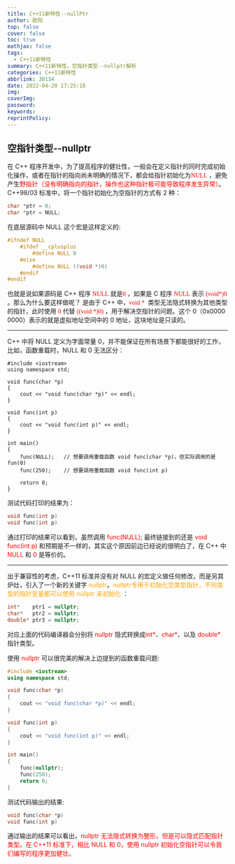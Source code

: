```yaml
---
title: C++11新特性--nullPtr
author: 欧阳
top: false
cover: false
toc: true
mathjax: false
tags:
  - C++11新特性
summary: C++11新特性，空指针类型--nullptr解析
categories: C++11新特性
abbrlink: 30134
date: 2022-04-20 17:25:18
img:
coverImg:
password:
keywords:
reprintPolicy:
---
```


## 空指针类型--nullptr

在 C++ 程序开发中，为了提高程序的健壮性，一般会在定义指针的同时完成初始化操作，或者在指针的指向尚未明确的情况下，都会给指针初始化为<span style='color:red;background:背景颜色;font-size:文字大小;font-family:字体;'>NULL</span> ，避免产生<span style='color:red;background:背景颜色;font-size:文字大小;font-family:字体;'>野指针（没有明确指向的指针，操作也这种指针极可能导致程序发生异常）</span>。C++98/03 标准中，将一个指针初始化为空指针的方式有 2 种：

```C++
char *ptr = 0;
char *ptr = NULL;
```

在底层源码中 NULL 这个宏是这样定义的:

```C++
#ifndef NULL
    #ifdef __cplusplus
        #define NULL 0
    #else
        #define NULL ((void *)0)
    #endif
#endif
```

也就是说如果源码是 C++ 程序 <span style='color:red;background:背景颜色;font-size:文字大小;font-family:字体;'>NULL</span> 就是<span style='color:red;background:背景颜色;font-size:文字大小;font-family:字体;'>0</span> ，如果是 C 程序  <span style='color:red;background:背景颜色;font-size:文字大小;font-family:字体;'>NULL</span>  表示  <span style='color:red;background:背景颜色;font-size:文字大小;font-family:字体;'>(void*)0</span> 。那么为什么要这样做呢？ 是由于 C++ 中，<span style='color:red;background:背景颜色;font-size:文字大小;font-family:字体;'>void * </span>  类型无法隐式转换为其他类型的指针，此时使用 <span style='color:red;background:背景颜色;font-size:文字大小;font-family:字体;'>0</span>  代替 <span style='color:red;background:背景颜色;font-size:文字大小;font-family:字体;'>((void *)0)</span> ，用于解决空指针的问题。这个 0（0x0000 0000）表示的就是虚拟地址空间中的 0 地址，这块地址是只读的。

---

C++ 中将 NULL 定义为字面常量 0，并不能保证在所有场景下都能很好的工作，比如，函数重载时，NULL 和 0 无法区分：

```C+_+
#include <iostream>
using namespace std;

void func(char *p)
{
    cout << "void func(char *p)" << endl;
}

void func(int p)
{
    cout << "void func(int p)" << endl;
}

int main()
{
    func(NULL);   // 想要调用重载函数 void func(char *p)，但实际调用的是fun(0)
    func(250);    // 想要调用重载函数 void func(int p)

    return 0;
}
```

测试代码打印的结果为：

```C++
void func(int p)
void func(int p)
```



通过打印的结果可以看到，虽然调用 <font color='red'>func(NULL)</font>; 最终链接到的还是 <font color='red'>void func(int p)</font> 和预期是不一样的，其实这个原因前边已经说的很明白了，在 C++ 中 <font color='red'>NULL</font> 和 <font color='red'>0</font> 是等价的。

---

出于兼容性的考虑，C++11 标准并没有对 NULL 的宏定义做任何修改，而是另其炉灶，引入了一个新的关键字 <font color='orange'>nullptr</font>。<font color='orange'>nullptr专用于初始化空类型指针，不同类型的指针变量都可以使用 nullptr 来初始化 </font>：

```c++
int*    ptr1 = nullptr;
char*   ptr2 = nullptr;
double* ptr3 = nullptr;
```

对应上面的代码编译器会分别将 <font color='red'>nullptr</font> 隐式转换成<font color='red'>int\*</font>、<font color='red'>char\*</font>、以及 <font color='red'>double\*</font> 指针类型。

使用 <font color='red'>nullptr </font>可以很完美的解决上边提到的函数重载问题:

```C++
#include <iostream>
using namespace std;

void func(char *p)
{
    cout << "void func(char *p)" << endl;
}

void func(int p)
{
    cout << "void func(int p)" << endl;
}

int main()
{
    func(nullptr);
    func(250);
    return 0;
}
```

测试代码输出的结果:

```c++
void func(char *p)
void func(int p)
```

通过输出的结果可以看出，<font color='red'>nullptr 无法隐式转换为整形，但是可以隐式匹配指针类型。在 C++11 标准下，相比 NULL 和 0，使用 nullptr 初始化空指针可以令我们编写的程序更加健壮。</font>

